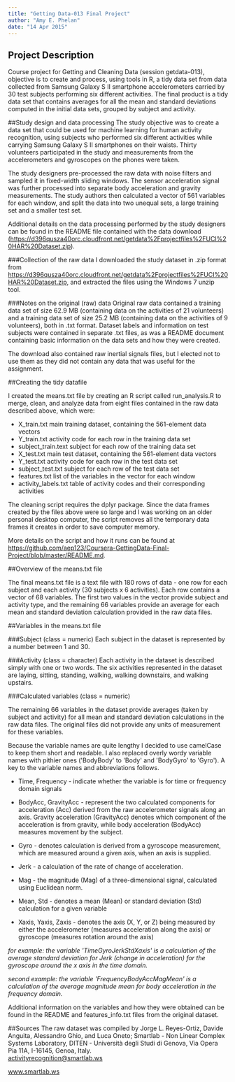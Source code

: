 ```yaml
---
title: "Getting Data-013 Final Project"
author: "Amy E. Phelan"
date: "14 Apr 2015"
---
```

 
## Project Description
  Course project for Getting and Cleaning Data (session getdata-013), objective is to create and process, using tools in R, a tidy data set from data collected from Samsung Galaxy S II smartphone accelerometers carried by 30 test subjects performing six different activities.  The final product is a tidy data set that contains averages for all the mean and standard deviations computed in the initial data sets, grouped by subject and activity.
 
##Study design and data processing
The study objective was to create a data set that could be used for machine learning for human activity recognition, using subjects who performed six different activities while carrying Samsung Galaxy S II smartphones on their waists. Thirty volunteers participated in the study and measurements from the accelerometers and gyroscopes on the phones were taken.  
  
The study designers pre-processed the raw data with noise filters and sampled it in fixed-width sliding windows. The sensor acceleration signal was further processed into separate body acceleration and gravity measurements.  The study authors then calculated a vector of 561 variables for each window, and split the data into two unequal sets, a large training set and a smaller test set. 
  
Additional details on the data processing performed by the study designers can be found in the README file contained with the data download (https://d396qusza40orc.cloudfront.net/getdata%2Fprojectfiles%2FUCI%20HAR%20Dataset.zip). 

###Collection of the raw data
I downloaded the study dataset in .zip format from https://d396qusza40orc.cloudfront.net/getdata%2Fprojectfiles%2FUCI%20HAR%20Dataset.zip, and extracted the files using the Windows 7 unzip tool.
 
###Notes on the original (raw) data 
Original raw data contained a training data set of size 62.9 MB (containing data on the activities of 21 volunteers) and a training data set of size 25.2 MB (containing data on the activities of 9 volunteers), both in .txt format. Dataset labels and information on test subjects were contained in separate .txt files, as was a README document containing basic information on the data sets and how they were created. 

The download also contained raw inertial signals files, but I elected not to use them as they did not contain any data that was useful for the assignment.
 
##Creating the tidy datafile

I created the means.txt file by creating an R script called run_analysis.R to merge, clean, and analyze data from eight files contained in the raw data described above, which were:  

* X\_train.txt           main training dataset, containing the 561-element data vectors
* Y\_train.txt           activity code for each row in the training data set
* subject\_train.text    subject for each row of the training data set
* X\_test.txt            main test dataset, containing the 561-element data vectors
* Y\_test.txt            activity code for each row in the test data set
* subject\_test.txt      subject for each row of the test data set
* features.txt           list of the variables in the vector for each window
* activity\_labels.txt   table of activity codes and their corresponding activities

The cleaning script requires the dplyr package. Since the data frames created by the files above were so large and I was working on an older personal desktop computer, the script removes all the temporary data frames it creates in order to save computer memory.

More details on the script and how it runs can be found at https://github.com/aep123/Coursera-GettingData-Final-Project/blob/master/README.md.
 
##Overview of the means.txt file

The final means.txt file is a text file with 180 rows of data - one row for each subject and each activity (30 subjects x 6 activities). Each row contains a vector of 68 variables.  The first two values in the vector provide subject and activity type, and the remaining 66 variables provide an average for each mean and standard deviation calculation provided in the raw data files.   

##Variables in the means.txt file

###Subject  (class = numeric)
Each subject in the dataset is represented by a number between 1 and 30. 

###Activity (class = character)
Each activity in the dataset is described simply with one or two words. The six activities represented in the dataset are laying, sitting, standing, walking, walking downstairs, and walking upstairs.

###Calculated variables (class = numeric)

The remaining 66 variables in the dataset provide averages (taken by subject and activity) for all mean and standard deviation calculations in the raw data files.  The original files did not provide any units of measurement for these variables.  

Because the variable names are quite lengthy I decided to use camelCase to keep them short and readable.  I also replaced overly wordy variable names with pithier ones ('BodyBody' to 'Body' and 'BodyGyro' to 'Gyro'). A key to the variable names and abbreviations follows.

* Time, Frequency - indicate whether the variable is for time or frequency domain signals

* BodyAcc, GravityAcc - represent the two calculated components for acceleration (Acc) derived from the raw accelerometer signals along an axis.  Gravity acceleration (GravityAcc) denotes which component of the acceleration is from gravity, while body acceleration (BodyAcc) measures movement by the subject.

* Gyro - denotes calculation is derived from a gyroscope measurement, which are measured around a given axis, when an axis is supplied.

* Jerk - a calculation of the rate of change of acceleration.

* Mag - the magnitude (Mag) of a three-dimensional signal, calculated using Euclidean norm.

* Mean, Std - denotes a mean (Mean) or standard deviation (Std) calculation for a given variable

* Xaxis, Yaxis, Zaxis - denotes the axis (X, Y, or Z) being measured by either the accelerometer (measures acceleration along the axis) or gyroscope (measures rotation around the axis) 

_for example: the variable 'TimeGyroJerkStdXaxis' is a calculation of the average standard deviation for Jerk (change in acceleration) for the gyroscope around the x axis in the time domain._

_second example: the variable 'FrequencyBodyAccMagMean' is a calculation of the average magnitude mean for body acceleration in the frequency domain._

Additional information on the variables and how they were obtained can be found in the README and features_info.txt files from the original dataset. 
 
##Sources
The raw dataset was compiled by Jorge L. Reyes-Ortiz, Davide Anguita, Alessandro Ghio, and Luca Oneto; Smartlab - Non Linear Complex Systems Laboratory, DITEN - Università degli Studi di Genova, Via Opera Pia 11A, I-16145, Genoa, Italy.  
activityrecognition@smartlab.ws

www.smartlab.ws
